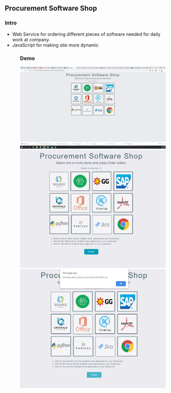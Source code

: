 <h2>Procurement Software Shop</h2>
<h3>Intro</h3>
<ul>
  <li>Web Service for ordering different pieces of software needed for daily work at company.</li>
  <li>JavaScript for making site more dynamic</li>
<ul>

<h3>Demo</h3>
<img src="images/shop.gif" heigh="500" width="600">

<img src="images/image1.JPG">

<img src="images/image2.JPG">
